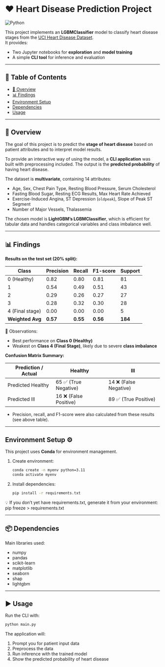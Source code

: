 # ❤️ Heart Disease Prediction Project

![Python](https://img.shields.io/badge/python-3.11-blue.svg)

This project implements an **LGBMClassifier** model to classify heart disease stages from the [UCI Heart Disease Dataset](https://www.kaggle.com/datasets/redwankarimsony/heart-disease-data/data).  
It provides:
- Two Jupyter notebooks for **exploration** and **model training**  
- A simple **CLI tool** for inference and evaluation  

---

## 📌 Table of Contents
- [🔎 Overview](#overview)
- [📊 Findings](#findings)
- [Environment Setup](#environment-setup)
- [Dependencies](#dependencies)
- [Usage](#usage)

---

## 🔎 Overview
The goal of this project is to predict the **stage of heart disease** based on patient attributes and to interpret model results.  

To provide an interactive way of using the model, a **CLI application** was built with preprocessing included. The output is the **predicted probability** of having heart disease.  

The dataset is **multivariate**, containing 14 attributes:  
- Age, Sex, Chest Pain Type, Resting Blood Pressure, Serum Cholesterol  
- Fasting Blood Sugar, Resting ECG Results, Max Heart Rate Achieved  
- Exercise-Induced Angina, ST Depression (`oldpeak`), Slope of Peak ST Segment  
- Number of Major Vessels, Thalassemia  

The chosen model is **LightGBM’s LGBMClassifier**, which is efficient for tabular data and handles categorical variables and class imbalance well.  

---

## 📊 Findings
**Results on the test set (20% split):**

| Class | Precision | Recall | F1-score | Support |
|-------|-----------|--------|----------|---------|
| 0 (Healthy) | 0.82 | 0.80 | 0.81 | 81 |
| 1 | 0.54 | 0.49 | 0.51 | 43 |
| 2 | 0.29 | 0.26 | 0.27 | 27 |
| 3 | 0.28 | 0.32 | 0.30 | 28 |
| 4 (Final stage) | 0.00 | 0.00 | 0.00 | 5 |
| **Weighted Avg** | **0.57** | **0.55** | **0.56** | **184** |

📌 Observations:
- Best performance on **Class 0 (Healthy)**  
- Weakest on **Class 4 (Final Stage)**, likely due to severe **class imbalance**  

**Confusion Matrix Summary:**

| Prediction / Actual | Healthy | Ill |
|---------------------|---------|-----|
| Predicted Healthy   | 65 ✅ (True Negative) | 14 ❌ (False Negative) |
| Predicted Ill       | 16 ❌ (False Positive) | 89 ✅ (True Positive) |

- Precision, recall, and F1-score were also calculated from these results (see above table).  

---

## Environment Setup ⚙️
This project uses **Conda** for environment management.  

1. Create environment:  
   ```bash
   conda create -n myenv python=3.11
   conda activate myenv
2. Install dependencies:
   ```bash
   pip install -r requirements.txt
💡 If you don’t yet have requirements.txt, generate it from your environment:
pip freeze > requirements.txt

---

## 📦 Dependencies
Main libraries used:
- numpy
- pandas
- scikit-learn
- matplotlib
- seaborn
- shap
- lightgbm

---

## ▶️ Usage
Run the CLI with:

   ```bash
   python main.py
   ```

The application will:
1.	Prompt you for patient input data
2.	Preprocess the data
3.	Run inference with the trained model
4.	Show the predicted probability of heart disease
